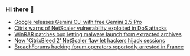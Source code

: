 ### Hi there 👋

<!--START_SECTION:feed-->
* [Google releases Gemini CLI with free Gemini 2.5 Pro ](https://www.bleepingcomputer.com/news/artificial-intelligence/google-releases-gemini-cli-with-free-gemini-25-pro/)
* [Citrix warns of NetScaler vulnerability exploited in DoS attacks](https://www.bleepingcomputer.com/news/security/citrix-warns-of-netscaler-vulnerability-exploited-in-dos-attacks/)
* [WinRAR patches bug letting malware launch from extracted archives](https://www.bleepingcomputer.com/news/security/winrar-patches-bug-letting-malware-launch-from-extracted-archives/)
* [New 'CitrixBleed 2' NetScaler flaw let hackers hijack sessions](https://www.bleepingcomputer.com/news/security/new-citrixbleed-2-netscaler-flaw-let-hackers-hijack-sessions/)
* [BreachForums hacking forum operators reportedly arrested in France](https://www.bleepingcomputer.com/news/security/breachforums-hacking-forum-operators-reportedly-arrested-in-france/)
<!--END_SECTION:feed-->

<!--
**frankenk/frankenk** is a ✨ _special_ ✨ repository because its `README.md` (this file) appears on your GitHub profile.

Here are some ideas to get you started:

- 🔭 I’m currently working on ...
- 🌱 I’m currently learning ...
- 👯 I’m looking to collaborate on ...
- 🤔 I’m looking for help with ...
- 💬 Ask me about ...
- 📫 How to reach me: ...
- 😄 Pronouns: ...
- ⚡ Fun fact: ...
-->




